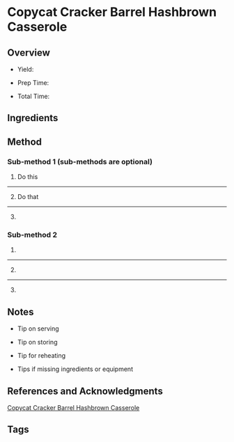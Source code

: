 # Copycat Cracker Barrel Hashbrown Casserole

## Overview

- Yield:

- Prep Time:

- Total Time:

## Ingredients



## Method

### Sub-method 1 (sub-methods are optional)

1. Do this
---
2. Do that
---
3.

### Sub-method 2

1.
---
2.
---
3.

## Notes

- Tip on serving

- Tip on storing

- Tip for reheating

- Tips if missing ingredients or equipment

## References and Acknowledgments

[Copycat Cracker Barrel Hashbrown Casserole](http://cincyshopper.com/copycat-cracker-barrel-hashbrown-casserole/)

## Tags


